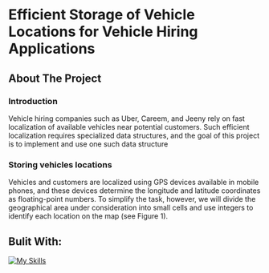 ﻿# Efficient Storage of Vehicle Locations for Vehicle Hiring Applications
 
<!-- introduction -->
## About The Project
### Introduction
Vehicle hiring companies such as Uber, Careem, and Jeeny rely on fast localization of available vehicles near potential customers. Such efficient localization requires specialized data structures, and the goal of this project is to implement and use one such data structure
### Storing vehicles locations
Vehicles and customers are localized using GPS devices available in mobile phones, and these devices determine
the longitude and latitude coordinates as floating-point numbers. To simplify the task, however, we will divide the
geographical area under consideration into small cells and use integers to identify each location on the map (see Figure
1).

<!-- technology -->
## Bulit With:
[![My Skills](https://skillicons.dev/icons?i=java)](https://skillicons.dev)

